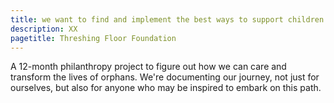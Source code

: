 ```yaml
---
title: we want to find and implement the best ways to support children in need 
description: XX
pagetitle: Threshing Floor Foundation
---
```


A 12-month philanthropy project to figure out how we can care and transform the lives of orphans. We're documenting our journey, not just for ourselves, but also for anyone who may be inspired to embark on this path. 